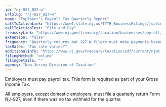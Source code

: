 ```yaml
---
id: "nj-927_927-w"
urlSlug: "nj-927_927-w"
name: "Employer’s Payroll Tax Quarterly Report"
callToActionLink: "https://www1.state.nj.us/TYTR_BusinessFilings/jsp/common/Login.jsp?taxcode=45"
callToActionText: "File and Pay"
treasuryLink: "https://www.nj.gov/treasury/taxation/businesses/payroll/index.shtml"
extension: "false"
frequency: "Quarterly returns but 927-W filers must make payments based on payment schedule (e.g. weekly, biweekly etc."
taxRates: "Tax rate varies?"
additionalInfo: "https://www.nj.gov/treasury/taxation/pdf/current/njwt.pdf"
filingMethod: "online"
filingDetails: ""
agency: "New Jersey Division of Taxation"
---
```


Employers must pay payroll tax. This form is required as part of your Gross Income Tax.

All employers, except domestic employers, must file a quarterly return Form NJ-927, even if there was no tax withheld for the quarter.
